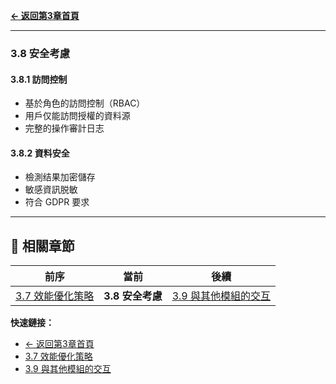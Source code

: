**[← 返回第3章首頁](ch3-index.md)**

---

### 3.8 安全考慮

#### 3.8.1 訪問控制

- 基於角色的訪問控制（RBAC）
- 用戶仅能訪問授權的資料源
- 完整的操作審計日志

#### 3.8.2 資料安全

- 檢測结果加密儲存
- 敏感資訊脱敏
- 符合 GDPR 要求

---

## 📑 相關章節

| 前序 | 當前 | 後續 |
|-----|------|------|
| [3.7 效能優化策略](ch3-7-效能優化策略.md) | **3.8 安全考慮** | [3.9 與其他模組的交互](ch3-9-與其他模組的交互.md) |

**快速鏈接：**
- [← 返回第3章首頁](ch3-index.md)
- [3.7 效能優化策略](ch3-7-效能優化策略.md)
- [3.9 與其他模組的交互](ch3-9-與其他模組的交互.md)
